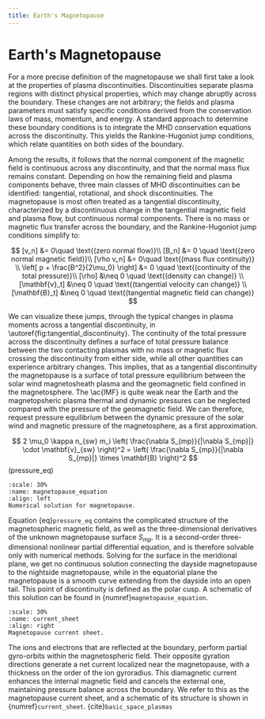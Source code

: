 ```yaml
---
title: Earth's Magnetopause
---
```


# Earth's Magnetopause

For a more precise definition of the magnetopause we shall first take a look at the properties of plasma discontinuities. Discontinuities separate plasma regions with distinct physical properties, which may change abruptly across the boundary. These changes are not arbitrary; the fields and plasma parameters must satisfy specific conditions derived from the conservation laws of mass, momentum, and energy. A standard approach to determine these boundary conditions is to integrate the MHD conservation equations across the discontinuity. This yields the Rankine-Hugoniot jump conditions, which relate quantities on both sides of the boundary.

Among the results, it follows that the normal component of the magnetic field is continuous across any discontinuity, and that the normal mass flux remains constant. Depending on how the remaining field and plasma components behave, three main classes of MHD discontinuities can be identified: tangential, rotational, and shock discontinuities. The magnetopause is most often treated as a tangential discontinuity, characterized by a discontinuous change in the tangential magnetic field and plasma flow, but continuous normal components. There is no mass or magnetic flux transfer across the boundary, and the Rankine-Hugoniot jump conditions simplify to:

$$
[v_n] &= 0\quad \text{(zero normal flow)}\\
[B_n] &= 0 \quad \text{(zero normal magnetic field)}\\
[\rho v_n] &= 0\quad \text{(mass flux continuity)} \\
\left[ p + \frac{B^2}{2\mu_0} \right] &= 0 \quad \text{(continuity of the total pressure)}\\
[\rho] &\neq 0 \quad \text{(density can change)} \\
[\mathbf{v}_t] &\neq 0 \quad \text{(tangential velocity can change)} \\
[\mathbf{B}_t] &\neq 0 \quad \text{(tangential magnetic field can change)}
$$

We can visualize these jumps, through the typical changes in plasma moments across a tangential discontinuity, in \autoref{fig:tangential_discontinuity}. The continuity of the total pressure across the discontinuity defines a surface of total pressure balance between the two contacting plasmas with no mass or magnetic flux crossing the discontinuity from either side, while all other quantities can experience arbitrary changes. This implies, that as a tangential discontinuity the magnetopause is a surface of total pressure equilibrium between the solar wind magnetosheath plasma and the geomagnetic field confined in the magnetosphere. The \ac{IMF} is quite weak near the Earth and the magnetopsheric plasma thermal and dynamic pressures can be neglected compared with the pressure of the geomagnetic field. We can therefore, request pressure equilibrium between the dynamic pressure of the solar wind and magnetic pressure of the magnetosphere, as a first approximation.

$$
    2 \mu_0 \kappa n_{sw} m_i \left( \frac{\nabla S_{mp}}{|\nabla S_{mp}|} \cdot \mathbf{v}_{sw} \right)^2 
= \left( \frac{\nabla S_{mp}}{|\nabla S_{mp}|} \times \mathbf{B} \right)^2
$$(pressure_eq)


```{figure} ./images/pressure_eq.png
:scale: 30%
:name: magnetopause_equation
:align: left
Numerical solution for magnetopause.
```

Equation {eq}`pressure_eq` contains the complicated structure of the magnetospheric magnetic field, as well as the three-dimensional derivatives of the unknown magnetopause surface $S_{mp}$. It is a second-order three-dimensional nonlinear partial differential equation, and is therefore solvable only with numerical methods. Solving for the surface in the meridional plane, we get no continuous solution connecting the dayside magnetopause to the nightside magnetopause, while in the equatorial plane the magnetopause is a smooth curve extending from the dayside into
an open tail. This point of discontinuity is defined as the polar cusp. A schematic of this solution can be found in {numref}`magnetopause_equation`.



```{figure} ./images/current_sheet.png
:scale: 30%
:name: current_sheet
:align: right
Magnetopause current sheet.
```


The ions and electrons that are reflected at the boundary, perform partial gyro-orbits within the magnetospheric field. Their opposite gyration directions generate a net current localized near the magnetopause, with a thickness on the order of the ion gyroradius. This diamagnetic current enhances the internal magnetic field and cancels the external one, maintaining pressure balance across the boundary. We refer to this as the magnetopause current sheet, and a schematic of its structure is shown in {numref}`current_sheet`. {cite}`basic_space_plasmas`
